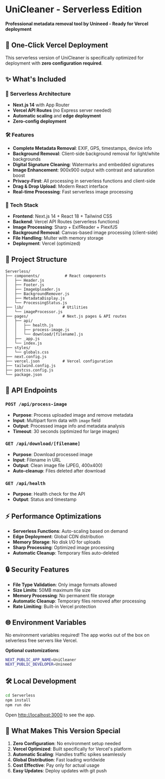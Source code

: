 # UniCleaner - Serverless Edition

**Professional metadata removal tool by Unineed - Ready for Vercel deployment**

## 🚀 One-Click Vercel Deployment

This serverless version of UniCleaner is specifically optimized for deployment with **zero configuration required**.

## ✨ What's Included

### 🎯 **Serverless Architecture**
- **Next.js 14** with App Router
- **Vercel API Routes** (no Express server needed)
- **Automatic scaling** and **edge deployment**
- **Zero-config deployment**

### 🛠️ **Features**
- **Complete Metadata Removal**: EXIF, GPS, timestamps, device info
- **Background Removal**: Client-side background removal for light/white backgrounds
- **Digital Signature Cleaning**: Watermarks and embedded signatures
- **Image Enhancement**: 900x900 output with contrast and saturation boost
- **Privacy-First**: All processing in serverless functions and client-side
- **Drag & Drop Upload**: Modern React interface
- **Real-time Processing**: Fast serverless image processing

### 🔧 **Tech Stack**
- **Frontend**: Next.js 14 + React 18 + Tailwind CSS
- **Backend**: Vercel API Routes (serverless functions)
- **Image Processing**: Sharp + ExifReader + PiexifJS
- **Background Removal**: Canvas-based image processing (client-side)
- **File Handling**: Multer with memory storage
- **Deployment**: Vercel (optimized)

## 📁 Project Structure

```
Serverless/
├── components/           # React components
│   ├── Header.js
│   ├── Footer.js
│   ├── ImageUploader.js
│   ├── BackgroundRemover.js
│   ├── MetadataDisplay.js
│   └── ProcessingStatus.js
├── lib/                 # Utilities
│   └── imageProcessor.js
├── pages/               # Next.js pages & API routes
│   ├── api/
│   │   ├── health.js
│   │   ├── process-image.js
│   │   └── download/[filename].js
│   ├── _app.js
│   └── index.js
├── styles/
│   └── globals.css
├── next.config.js
├── vercel.json          # Vercel configuration
├── tailwind.config.js
├── postcss.config.js
└── package.json
```

## 🚀 **API Endpoints**

### `POST /api/process-image`
- **Purpose**: Process uploaded image and remove metadata
- **Input**: Multipart form data with `image` field
- **Output**: Processed image info and metadata analysis
- **Timeout**: 30 seconds (optimized for large images)

### `GET /api/download/[filename]`
- **Purpose**: Download processed image
- **Input**: Filename in URL
- **Output**: Clean image file (JPEG, 400x400)
- **Auto-cleanup**: Files deleted after download

### `GET /api/health`
- **Purpose**: Health check for the API
- **Output**: Status and timestamp

## ⚡ **Performance Optimizations**

- **Serverless Functions**: Auto-scaling based on demand
- **Edge Deployment**: Global CDN distribution
- **Memory Storage**: No disk I/O for uploads
- **Sharp Processing**: Optimized image processing
- **Automatic Cleanup**: Temporary files auto-deleted

## 🔒 **Security Features**

- **File Type Validation**: Only image formats allowed
- **Size Limits**: 50MB maximum file size
- **Memory Processing**: No permanent file storage
- **Automatic Cleanup**: Temporary files removed after processing
- **Rate Limiting**: Built-in Vercel protection

## 🌐 **Environment Variables**
No environment variables required! The app works out of the box on selverless free servers like Vercel. 

**Optional customizations**:
```bash
NEXT_PUBLIC_APP_NAME=UniCleaner
NEXT_PUBLIC_DEVELOPER=Unineed
```


## 🛠️ **Local Development**

```bash
cd Serverless
npm install
npm run dev
```

Open [http://localhost:3000](http://localhost:3000) to see the app.

## 🎯 **What Makes This Version Special**

1. **Zero Configuration**: No environment setup needed
2. **Vercel Optimized**: Built specifically for Vercel's platform
3. **Automatic Scaling**: Handles traffic spikes seamlessly
4. **Global Distribution**: Fast loading worldwide
5. **Cost Effective**: Pay only for actual usage
6. **Easy Updates**: Deploy updates with git push
